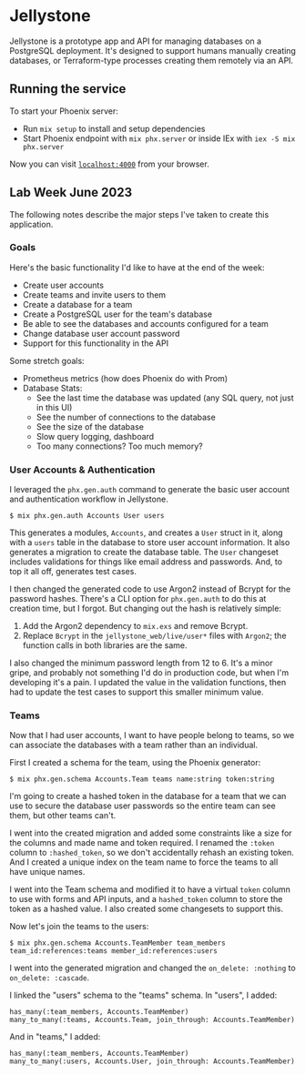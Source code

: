 # Jellystone

Jellystone is a prototype app and API for managing databases on a PostgreSQL deployment.  It's 
designed to support humans manually creating databases, or Terraform-type processes creating them
remotely via an API.

## Running the service

To start your Phoenix server:

  * Run `mix setup` to install and setup dependencies
  * Start Phoenix endpoint with `mix phx.server` or inside IEx with `iex -S mix phx.server`

Now you can visit [`localhost:4000`](http://localhost:4000) from your browser.

## Lab Week June 2023

The following notes describe the major steps I've taken to create this application.

### Goals

Here's the basic functionality I'd like to have at the end of the week:

* Create user accounts
* Create teams and invite users to them
* Create a database for a team
* Create a PostgreSQL user for the team's database
* Be able to see the databases and accounts configured for a team
* Change database user account password
* Support for this functionality in the API

Some stretch goals:

* Prometheus metrics (how does Phoenix do with Prom)
* Database Stats:
    * See the last time the database was updated (any SQL query, not just in this UI)
    * See the number of connections to the database
    * See the size of the database
    * Slow query logging, dashboard
    * Too many connections?  Too much memory?

### User Accounts & Authentication

I leveraged the `phx.gen.auth` command to generate the basic user account and authentication 
workflow in Jellystone.  

    $ mix phx.gen.auth Accounts User users

This generates a modules, `Accounts`, and creates a `User` struct in it, along with a `users` table
in the database to store user account information.  It also generates a migration to create the
database table.  The `User` changeset includes validations for things like email address and 
passwords.  And, to top it all off, generates test cases.

I then changed the generated code to use Argon2 instead of Bcrypt for the password hashes.  There's
a CLI option for `phx.gen.auth` to do this at creation time, but I forgot.  But changing out the
hash is relatively simple:

1. Add the Argon2 dependency to `mix.exs` and remove Bcrypt.
2. Replace `Bcrypt` in the `jellystone_web/live/user*` files with `Argon2`; the function calls in both libraries are the same.

I also changed the minimum password length from 12 to 6.  It's a minor gripe, and probably not 
something I'd do in production code, but when I'm developing it's a pain.  I updated the value in
the validation functions, then had to update the test cases to support this smaller minimum value.

### Teams

Now that I had user accounts, I want to have people belong to teams, so we can associate the 
databases with a team rather than an individual.  

First I created a schema for the team, using the Phoenix generator:

    $ mix phx.gen.schema Accounts.Team teams name:string token:string

I'm going to create a hashed token in the database for a team that we can use to secure the database
user passwords so the entire team can see them, but other teams can't.

I went into the created migration and added some constraints like a size for the columns and made
name and token required.  I renamed the `:token` column to `:hashed_token`, so we don't accidentally
rehash an existing token. And I created a unique index on the team name to force the teams to all
have unique names.

I went into the Team schema and modified it to have a virtual `token` column to use with forms and
API inputs, and a `hashed_token` column to store the token as a hashed value.  I also created some
changesets to support this.

Now let's join the teams to the users:

    $ mix phx.gen.schema Accounts.TeamMember team_members team_id:references:teams member_id:references:users

I went into the generated migration and changed the `on_delete: :nothing` to `on_delete: :cascade`.

I linked the "users" schema to the "teams" schema.  In "users", I added:

    has_many(:team_members, Accounts.TeamMember)
    many_to_many(:teams, Accounts.Team, join_through: Accounts.TeamMember)

And in "teams," I added:

    has_many(:team_members, Accounts.TeamMember)
    many_to_many(:users, Accounts.User, join_through: Accounts.TeamMember)




